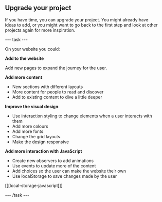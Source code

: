 ## Upgrade your project

If you have time, you can upgrade your project. You might already have ideas to add, or you might want to go back to the first step and look at other projects again for more inspiration.

--- task ---

On your website you could:

**Add to the website**

Add new pages to expand the journey for the user.

**Add more content**
+ New sections with different layouts
+ More content for people to read and discover
+ Add to existing content to dive a little deeper

**Improve the visual design**
+ Use interaction styling to change elements when a user interacts with them
+ Add more colours
+ Add more fonts
+ Change the grid layouts
+ Make the design responsive

**Add more interaction with JavaScript**
+ Create new observers to add animations
+ Use events to update more of the content
+ Add choices so the user can make the website their own
+ Use localStorage to save changes made by the user

[[[local-storage-javascript]]]

--- /task ---

